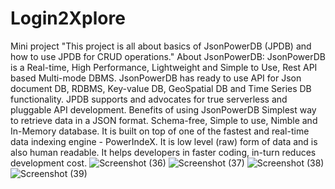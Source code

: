 # Login2Xplore
Mini project
"This project is all about basics of JsonPowerDB (JPDB) and how to use JPDB for CRUD operations."
About JsonPowerDB:
JsonPowerDB is a Real-time, High Performance, Lightweight and Simple to Use, Rest API based Multi-mode DBMS. JsonPowerDB has ready to use API for Json document DB, RDBMS, Key-value DB, GeoSpatial DB and Time Series DB functionality. JPDB supports and advocates for true serverless and pluggable API development.
Benefits of using JsonPowerDB
Simplest way to retrieve data in a JSON format.
Schema-free, Simple to use, Nimble and In-Memory database.
It is built on top of one of the fastest and real-time data indexing engine - PowerIndeX.
It is low level (raw) form of data and is also human readable.
It helps developers in faster coding, in-turn reduces development cost.
![Screenshot (36)](https://user-images.githubusercontent.com/90211410/178807974-68a16131-61f6-4ce5-8a17-04341bbc9a0f.png)
![Screenshot (37)](https://user-images.githubusercontent.com/90211410/178807990-6fbd4818-57ad-4c51-8e22-8393b5c0881c.png)
![Screenshot (38)](https://user-images.githubusercontent.com/90211410/178808004-8ff4827a-234e-448c-9962-9a87f2c21323.png)
![Screenshot (39)](https://user-images.githubusercontent.com/90211410/178808013-6b3f5ba7-0e17-45b6-a204-76256df3c474.png)
